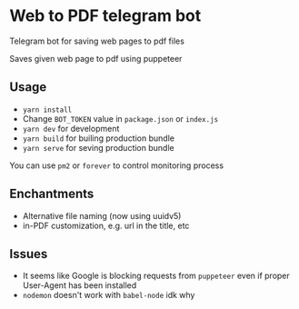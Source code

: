 # Web to PDF telegram bot

Telegram bot for saving web pages to pdf files

Saves given web page to pdf using puppeteer

## Usage

* `yarn install`
* Change `BOT_TOKEN` value in `package.json` or `index.js`
* `yarn dev` for development
* `yarn build` for builing production bundle
* `yarn serve` for seving production bundle

You can use `pm2` or `forever` to control monitoring process

## Enchantments

* Alternative file naming (now using uuidv5)
* in-PDF customization, e.g. url in the title, etc 

## Issues

* It seems like Google is blocking requests from `puppeteer` even if proper User-Agent has been installed
* `nodemon` doesn't work with `babel-node` idk why
